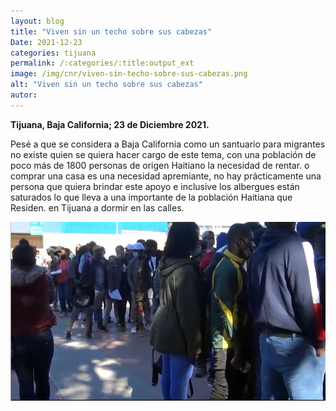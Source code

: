 ```yaml
---
layout: blog
title: "Viven sin un techo sobre sus cabezas"
Date: 2021-12-23
categories: tijuana
permalink: /:categories/:title:output_ext
image: /img/cnr/viven-sin-techo-sobre-sus-cabezas.png
alt: "Viven sin un techo sobre sus cabezas"
autor:
---
```


**Tijuana, Baja California; 23 de Diciembre 2021.** 

Pesé a que se considera a Baja California como un santuario para migrantes no existe quien se quiera hacer cargo de este tema, con una población de poco más de 1800 personas de origen Haitiano la necesidad de rentar.
o comprar  una casa es una necesidad apremiante, no hay prácticamente una persona que quiera brindar este apoyo e inclusive los albergues están saturados lo que lleva a una importante de la población Haitiana que Residen.
en Tijuana a dormir en las calles. 


<div id="carouselExampleSlidesOnly" class="carousel slide" data-ride="carousel">
  <div class="carousel-inner">
    <div class="carousel-item active">
       <img class="d-block w-100" src="/img/cnr/viven-sin-techo-sobre-sus-cabezas.png" loading="lazy"  alt="Viven sin un techo sobre sus cabezas">
    </div>
  </div>
</div>